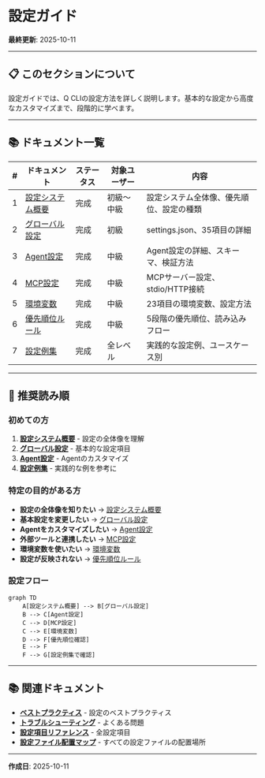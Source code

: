 # 設定ガイド

**最終更新**: 2025-10-11

---

## 📋 このセクションについて

設定ガイドでは、Q CLIの設定方法を詳しく説明します。基本的な設定から高度なカスタマイズまで、段階的に学べます。

---

## 📚 ドキュメント一覧

| # | ドキュメント | ステータス | 対象ユーザー | 内容 |
|---|-------------|-----------|-------------|------|
| 1 | [設定システム概要](overview.md) | 完成 | 初級〜中級 | 設定システム全体像、優先順位、設定の種類 |
| 2 | [グローバル設定](global-settings.md) | 完成 | 初級 | settings.json、35項目の詳細 |
| 3 | [Agent設定](agent-configuration.md) | 完成 | 中級 | Agent設定の詳細、スキーマ、検証方法 |
| 4 | [MCP設定](mcp-configuration.md) | 完成 | 中級 | MCPサーバー設定、stdio/HTTP接続 |
| 5 | [環境変数](environment-variables.md) | 完成 | 中級 | 23項目の環境変数、設定方法 |
| 6 | [優先順位ルール](priority-rules.md) | 完成 | 中級 | 5段階の優先順位、読み込みフロー |
| 7 | [設定例集](examples.md) | 完成 | 全レベル | 実践的な設定例、ユースケース別 |

---

## 🚀 推奨読み順

### 初めての方
1. **[設定システム概要](overview.md)** - 設定の全体像を理解
2. **[グローバル設定](global-settings.md)** - 基本的な設定項目
3. **[Agent設定](agent-configuration.md)** - Agentのカスタマイズ
4. **[設定例集](examples.md)** - 実践的な例を参考に

### 特定の目的がある方
- **設定の全体像を知りたい** → [設定システム概要](overview.md)
- **基本設定を変更したい** → [グローバル設定](global-settings.md)
- **Agentをカスタマイズしたい** → [Agent設定](agent-configuration.md)
- **外部ツールと連携したい** → [MCP設定](mcp-configuration.md)
- **環境変数を使いたい** → [環境変数](environment-variables.md)
- **設定が反映されない** → [優先順位ルール](priority-rules.md)

### 設定フロー

```mermaid
graph TD
    A[設定システム概要] --> B[グローバル設定]
    B --> C[Agent設定]
    C --> D[MCP設定]
    C --> E[環境変数]
    D --> F[優先順位確認]
    E --> F
    F --> G[設定例集で確認]
```

---

## 📚 関連ドキュメント

- **[ベストプラクティス](../04_best-practices/configuration.md)** - 設定のベストプラクティス
- **[トラブルシューティング](../06_troubleshooting/common-issues.md)** - よくある問題
- **[設定項目リファレンス](../07_reference/settings-reference.md)** - 全設定項目
- **[設定ファイル配置マップ](../07_reference/configuration-file-locations.md)** - すべての設定ファイルの配置場所

---

**作成日**: 2025-10-11
